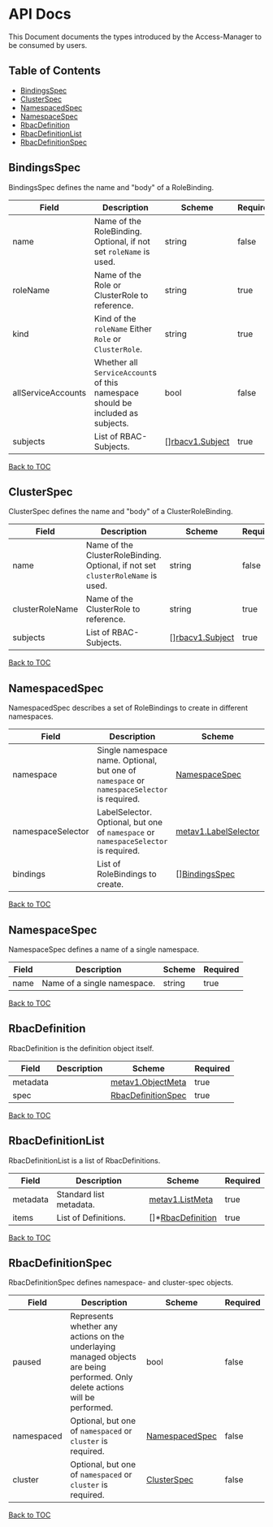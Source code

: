 # API Docs

This Document documents the types introduced by the Access-Manager to be consumed by users.

## Table of Contents
* [BindingsSpec](#bindingspec)
* [ClusterSpec](#clusterspec)
* [NamespacedSpec](#namespacedspec)
* [NamespaceSpec](#namespacespec)
* [RbacDefinition](#rbacdefinition)
* [RbacDefinitionList](#rbacdefinitionlist)
* [RbacDefinitionSpec](#rbacdefinitionspec)


## BindingsSpec

BindingsSpec defines the name and "body" of a RoleBinding.

| Field | Description | Scheme | Required |
| ----- | ----------- | ------ | -------- |
| name | Name of the RoleBinding. Optional, if not set `roleName` is used. | string | false |
| roleName | Name of the Role or ClusterRole to reference. | string | true |
| kind | Kind of the `roleName` Either `Role` or `ClusterRole`. | string | true |
| allServiceAccounts | Whether all `ServiceAccount`s of this namespace should be included as subjects. | bool | false |
| subjects | List of RBAC-Subjects. | [][rbacv1.Subject](https://kubernetes.io/docs/reference/generated/kubernetes-api/v1.18/#subject-v1-rbac-authorization-k8s-io) | true |

[Back to TOC](#table-of-contents)

## ClusterSpec

ClusterSpec defines the name and "body" of a ClusterRoleBinding.

| Field | Description | Scheme | Required |
| ----- | ----------- | ------ | -------- |
| name | Name of the ClusterRoleBinding. Optional, if not set `clusterRoleName` is used. | string | false |
| clusterRoleName | Name of the ClusterRole to reference. | string | true |
| subjects | List of RBAC-Subjects. | [][rbacv1.Subject](https://kubernetes.io/docs/reference/generated/kubernetes-api/v1.18/#subject-v1-rbac-authorization-k8s-io) | true |

[Back to TOC](#table-of-contents)

## NamespacedSpec

NamespacedSpec describes a set of RoleBindings to create in different namespaces.

| Field | Description | Scheme | Required |
| ----- | ----------- | ------ | -------- |
| namespace | Single namespace name. Optional, but one of `namespace` or `namespaceSelector` is required. | [NamespaceSpec](#namespacespec) | false |
| namespaceSelector | LabelSelector. Optional, but one of `namespace` or `namespaceSelector` is required. | [metav1.LabelSelector](https://kubernetes.io/docs/reference/generated/kubernetes-api/v1.18/#labelselector-v1-core) | false |
| bindings | List of RoleBindings to create. | [][BindingsSpec](#bindingspec) | true |


[Back to TOC](#table-of-contents)

## NamespaceSpec

NamespaceSpec defines a name of a single namespace.

| Field | Description | Scheme | Required |
| ----- | ----------- | ------ | -------- |
| name | Name of a single namespace. | string | true |


[Back to TOC](#table-of-contents)

## RbacDefinition

RbacDefinition is the definition object itself.

| Field | Description | Scheme | Required |
| ----- | ----------- | ------ | -------- |
| metadata |  | [metav1.ObjectMeta](https://kubernetes.io/docs/reference/generated/kubernetes-api/v1.17/#objectmeta-v1-meta) | true |
| spec | | [RbacDefinitionSpec](#rbacdefinitionspec) | true |

[Back to TOC](#table-of-contents)

## RbacDefinitionList

RbacDefinitionList is a list of RbacDefinitions.

| Field | Description | Scheme | Required |
| ----- | ----------- | ------ | -------- |
| metadata | Standard list metadata. | [metav1.ListMeta](https://kubernetes.io/docs/reference/generated/kubernetes-api/v1.18/#listmeta-v1-meta) | true |
| items | List of Definitions. | []*[RbacDefinition](#rbacdefinition) | true |

[Back to TOC](#table-of-contents)

## RbacDefinitionSpec

RbacDefinitionSpec defines namespace- and cluster-spec objects.

| Field | Description | Scheme | Required |
| ----- | ----------- | ------ | -------- |
| paused | Represents whether any actions on the underlaying managed objects are being performed. Only delete actions will be performed. | bool | false |
| namespaced | Optional, but one of `namespaced` or `cluster` is required. | [NamespacedSpec](#namespacedspec) | false |
| cluster | Optional, but one of `namespaced` or `cluster` is required. | [ClusterSpec](#clusterspec) | false |


[Back to TOC](#table-of-contents)
